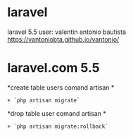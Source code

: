 # laravel
laravel 5.5 
user: valentin antonio bautista
https://vantoniobta.github.io/vantonio/

# laravel.com 5.5
*create table users comand artisan *

    + `php artisan migrate`

*drop table user comand artisan *

    + `php artisan migrate:rollback`

